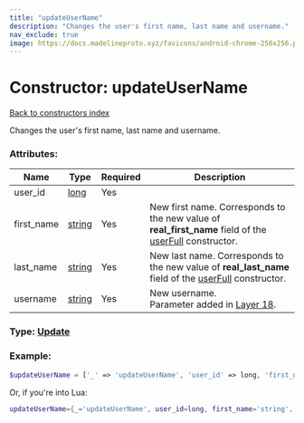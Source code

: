 ```yaml
---
title: "updateUserName"
description: "Changes the user's first name, last name and username."
nav_exclude: true
image: https://docs.madelineproto.xyz/favicons/android-chrome-256x256.png
---
```

# Constructor: updateUserName  
[Back to constructors index](index.md)



Changes the user's first name, last name and username.

### Attributes:

| Name     |    Type       | Required | Description |
|----------|---------------|----------|-------------|
|user\_id|[long](../types/long.md) | Yes|
|first\_name|[string](../types/string.md) | Yes|New first name. Corresponds to the new value of **real\_first\_name** field of the [userFull](../constructors/userFull.md) constructor.|
|last\_name|[string](../types/string.md) | Yes|New last name. Corresponds to the new value of **real\_last\_name** field of the [userFull](../constructors/userFull.md) constructor.|
|username|[string](../types/string.md) | Yes|New username.<br>Parameter added in [Layer 18](https://core.telegram.org/api/layers#layer-18).|



### Type: [Update](../types/Update.md)


### Example:

```php
$updateUserName = ['_' => 'updateUserName', 'user_id' => long, 'first_name' => 'string', 'last_name' => 'string', 'username' => 'string'];
```  


Or, if you're into Lua:

```lua
updateUserName={_='updateUserName', user_id=long, first_name='string', last_name='string', username='string'}

```


